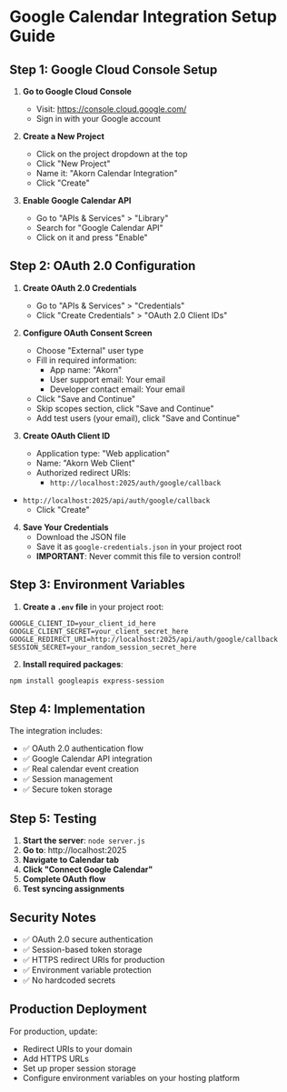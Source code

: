 # Google Calendar Integration Setup Guide

## Step 1: Google Cloud Console Setup

1. **Go to Google Cloud Console**
   - Visit: https://console.cloud.google.com/
   - Sign in with your Google account

2. **Create a New Project**
   - Click on the project dropdown at the top
   - Click "New Project"
   - Name it: "Akorn Calendar Integration"
   - Click "Create"

3. **Enable Google Calendar API**
   - Go to "APIs & Services" > "Library"
   - Search for "Google Calendar API"
   - Click on it and press "Enable"

## Step 2: OAuth 2.0 Configuration

1. **Create OAuth 2.0 Credentials**
   - Go to "APIs & Services" > "Credentials"
   - Click "Create Credentials" > "OAuth 2.0 Client IDs"

2. **Configure OAuth Consent Screen**
   - Choose "External" user type
   - Fill in required information:
     - App name: "Akorn"
     - User support email: Your email
     - Developer contact email: Your email
   - Click "Save and Continue"
   - Skip scopes section, click "Save and Continue"
   - Add test users (your email), click "Save and Continue"

3. **Create OAuth Client ID**
   - Application type: "Web application"
   - Name: "Akorn Web Client"
   - Authorized redirect URIs:
     - `http://localhost:2025/auth/google/callback`
- `http://localhost:2025/api/auth/google/callback`
   - Click "Create"

4. **Save Your Credentials**
   - Download the JSON file
   - Save it as `google-credentials.json` in your project root
   - **IMPORTANT**: Never commit this file to version control!

## Step 3: Environment Variables

1. **Create a `.env` file** in your project root:
```env
GOOGLE_CLIENT_ID=your_client_id_here
GOOGLE_CLIENT_SECRET=your_client_secret_here
GOOGLE_REDIRECT_URI=http://localhost:2025/api/auth/google/callback
SESSION_SECRET=your_random_session_secret_here
```

2. **Install required packages**:
```bash
npm install googleapis express-session
```

## Step 4: Implementation

The integration includes:
- ✅ OAuth 2.0 authentication flow
- ✅ Google Calendar API integration
- ✅ Real calendar event creation
- ✅ Session management
- ✅ Secure token storage

## Step 5: Testing

1. **Start the server**: `node server.js`
2. **Go to**: http://localhost:2025
3. **Navigate to Calendar tab**
4. **Click "Connect Google Calendar"**
5. **Complete OAuth flow**
6. **Test syncing assignments**

## Security Notes

- ✅ OAuth 2.0 secure authentication
- ✅ Session-based token storage
- ✅ HTTPS redirect URIs for production
- ✅ Environment variable protection
- ✅ No hardcoded secrets

## Production Deployment

For production, update:
- Redirect URIs to your domain
- Add HTTPS URLs
- Set up proper session storage
- Configure environment variables on your hosting platform 